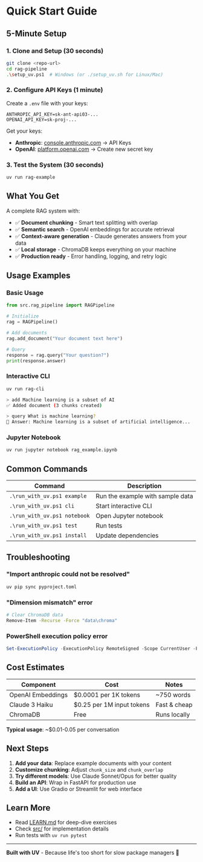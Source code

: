 # Quick Start Guide

## 5-Minute Setup

### 1. Clone and Setup (30 seconds)
```bash
git clone <repo-url>
cd rag-pipeline
.\setup_uv.ps1  # Windows (or ./setup_uv.sh for Linux/Mac)
```

### 2. Configure API Keys (1 minute)
Create a `.env` file with your keys:
```env
ANTHROPIC_API_KEY=sk-ant-api03-...
OPENAI_API_KEY=sk-proj-...
```

Get your keys:
- **Anthropic**: [console.anthropic.com](https://console.anthropic.com/) → API Keys
- **OpenAI**: [platform.openai.com](https://platform.openai.com/api-keys) → Create new secret key

### 3. Test the System (30 seconds)
```bash
uv run rag-example
```

## What You Get

A complete RAG system with:
- ✅ **Document chunking** - Smart text splitting with overlap
- ✅ **Semantic search** - OpenAI embeddings for accurate retrieval  
- ✅ **Context-aware generation** - Claude generates answers from your data
- ✅ **Local storage** - ChromaDB keeps everything on your machine
- ✅ **Production ready** - Error handling, logging, and retry logic

## Usage Examples

### Basic Usage
```python
from src.rag_pipeline import RAGPipeline

# Initialize
rag = RAGPipeline()

# Add documents
rag.add_document("Your document text here")

# Query
response = rag.query("Your question?")
print(response.answer)
```

### Interactive CLI
```bash
uv run rag-cli

> add Machine learning is a subset of AI
✅ Added document (3 chunks created)

> query What is machine learning?
💬 Answer: Machine learning is a subset of artificial intelligence...
```

### Jupyter Notebook
```bash
uv run jupyter notebook rag_example.ipynb
```

## Common Commands

| Command | Description |
|---------|-------------|
| `.\run_with_uv.ps1 example` | Run the example with sample data |
| `.\run_with_uv.ps1 cli` | Start interactive CLI |
| `.\run_with_uv.ps1 notebook` | Open Jupyter notebook |
| `.\run_with_uv.ps1 test` | Run tests |
| `.\run_with_uv.ps1 install` | Update dependencies |

## Troubleshooting

### "Import anthropic could not be resolved"
```bash
uv pip sync pyproject.toml
```

### "Dimension mismatch" error
```bash
# Clear ChromaDB data
Remove-Item -Recurse -Force "data\chroma"
```

### PowerShell execution policy error
```powershell
Set-ExecutionPolicy -ExecutionPolicy RemoteSigned -Scope CurrentUser -Force
```

## Cost Estimates

| Component | Cost | Notes |
|-----------|------|-------|
| OpenAI Embeddings | $0.0001 per 1K tokens | ~750 words |
| Claude 3 Haiku | $0.25 per 1M input tokens | Fast & cheap |
| ChromaDB | Free | Runs locally |

**Typical usage**: ~$0.01-0.05 per conversation

## Next Steps

1. **Add your data**: Replace example documents with your content
2. **Customize chunking**: Adjust `chunk_size` and `chunk_overlap`
3. **Try different models**: Use Claude Sonnet/Opus for better quality
4. **Build an API**: Wrap in FastAPI for production use
5. **Add a UI**: Use Gradio or Streamlit for web interface

## Learn More

- Read [LEARN.md](LEARN.md) for deep-dive exercises
- Check [src/](src/) for implementation details
- Run tests with `uv run pytest`

---

**Built with UV** - Because life's too short for slow package managers 🚀
